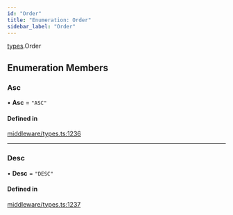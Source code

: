 ```yaml
---
id: "Order"
title: "Enumeration: Order"
sidebar_label: "Order"
---
```


[types](../../../modules/Types/Types.md).Order

## Enumeration Members

### Asc

• **Asc** = ``"ASC"``

#### Defined in

[middleware/types.ts:1236](https://github.com/PolymeshAssociation/polymesh-sdk/blob/95e180d28/src/middleware/types.ts#L1236)

___

### Desc

• **Desc** = ``"DESC"``

#### Defined in

[middleware/types.ts:1237](https://github.com/PolymeshAssociation/polymesh-sdk/blob/95e180d28/src/middleware/types.ts#L1237)
